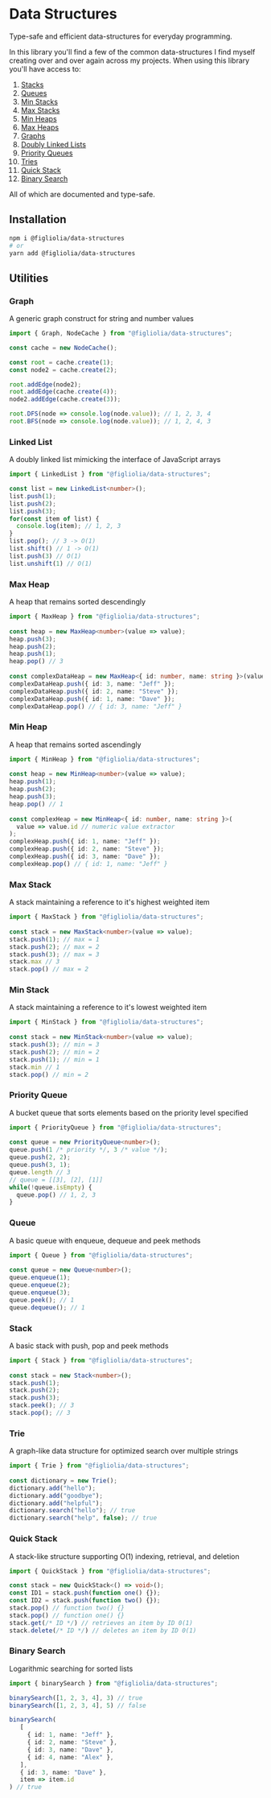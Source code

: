 # Data Structures
Type-safe and efficient data-structures for everyday programming. 

In this library you'll find a few of the common data-structures I find myself creating over and over again across my projects. When using this library you'll have access to:

1. [Stacks](#stack)
2. [Queues](#queue)
3. [Min Stacks](#min-stack)
4. [Max Stacks](#max-stack)
5. [Min Heaps](#min-heap)
6. [Max Heaps](#max-heap)
7. [Graphs](#graph)
8. [Doubly Linked Lists](#linked-list)
9. [Priority Queues](#priority-queue)
10. [Tries](#trie)
11. [Quick Stack](#quick-stack)
12. [Binary Search](#binary-search)

All of which are documented and type-safe.


## Installation
```bash
npm i @figliolia/data-structures
# or 
yarn add @figliolia/data-structures
```

## Utilities

### Graph
 A generic graph construct for string and number values

 ```typescript
import { Graph, NodeCache } from "@figliolia/data-structures";

const cache = new NodeCache();

const root = cache.create(1);
const node2 = cache.create(2);

root.addEdge(node2);
root.addEdge(cache.create(4));
node2.addEdge(cache.create(3));

root.DFS(node => console.log(node.value)); // 1, 2, 3, 4
root.BFS(node => console.log(node.value)); // 1, 2, 4, 3
```

### Linked List

A doubly linked list mimicking the interface of JavaScript arrays

```typescript
import { LinkedList } from "@figliolia/data-structures";

const list = new LinkedList<number>();
list.push(1);
list.push(2);
list.push(3);
for(const item of list) {
  console.log(item); // 1, 2, 3
}
list.pop(); // 3 -> O(1)
list.shift() // 1 -> O(1)
list.push(3) // O(1)
list.unshift(1) // O(1)
```

### Max Heap
A heap that remains sorted descendingly

```typescript
import { MaxHeap } from "@figliolia/data-structures";
 
const heap = new MaxHeap<number>(value => value);
heap.push(3);
heap.push(2);
heap.push(1);
heap.pop() // 3
 
const complexDataHeap = new MaxHeap<{ id: number, name: string }>(value => value.id);
complexDataHeap.push({ id: 3, name: "Jeff" });
complexDataHeap.push({ id: 2, name: "Steve" });
complexDataHeap.push({ id: 1, name: "Dave" });
complexDataHeap.pop() // { id: 3, name: "Jeff" }
```

### Min Heap
A heap that remains sorted ascendingly
 
```typescript
import { MinHeap } from "@figliolia/data-structures";
 
const heap = new MinHeap<number>(value => value);
heap.push(1);
heap.push(2);
heap.push(3);
heap.pop() // 1
 
const complexHeap = new MinHeap<{ id: number, name: string }>(
  value => value.id // numeric value extractor
);
complexHeap.push({ id: 1, name: "Jeff" });
complexHeap.push({ id: 2, name: "Steve" });
complexHeap.push({ id: 3, name: "Dave" });
complexHeap.pop() // { id: 1, name: "Jeff" }
```

### Max Stack
A stack maintaining a reference to it's highest weighted item
 
```typescript
import { MaxStack } from "@figliolia/data-structures";
 
const stack = new MaxStack<number>(value => value);
stack.push(1); // max = 1
stack.push(2); // max = 2
stack.push(3); // max = 3
stack.max // 3
stack.pop() // max = 2
```

### Min Stack
A stack maintaining a reference to it's lowest weighted item
 
```typescript
import { MinStack } from "@figliolia/data-structures";
 
const stack = new MinStack<number>(value => value);
stack.push(3); // min = 3
stack.push(2); // min = 2
stack.push(1); // min = 1
stack.min // 1
stack.pop() // min = 2
```

### Priority Queue

A bucket queue that sorts elements based on the priority level specified
 
```typescript
import { PriorityQueue } from "@figliolia/data-structures";
 
const queue = new PriorityQueue<number>();
queue.push(1 /* priority */, 3 /* value */);
queue.push(2, 2);
queue.push(3, 1);
queue.length // 3
// queue = [[3], [2], [1]]
while(!queue.isEmpty) {
  queue.pop() // 1, 2, 3
}
```

### Queue
A basic queue with enqueue, dequeue and peek methods

```typescript
import { Queue } from "@figliolia/data-structures";
 
const queue = new Queue<number>();
queue.enqueue(1);
queue.enqueue(2);
queue.enqueue(3);
queue.peek(); // 1
queue.dequeue(); // 1
```

### Stack
A basic stack with push, pop and peek methods
 
```typescript
import { Stack } from "@figliolia/data-structures";
 
const stack = new Stack<number>();
stack.push(1);
stack.push(2);
stack.push(3);
stack.peek(); // 3
stack.pop(); // 3
```

### Trie
A graph-like data structure for optimized search over multiple
strings
 
```typescript
import { Trie } from "@figliolia/data-structures";
 
const dictionary = new Trie();
dictionary.add("hello");
dictionary.add("goodbye");
dictionary.add("helpful");
dictionary.search("hello"); // true
dictionary.search("help", false); // true
```

### Quick Stack
A stack-like structure supporting O(1) indexing, retrieval, and deletion

```typescript
import { QuickStack } from "@figliolia/data-structures";

const stack = new QuickStack<() => void>();
const ID1 = stack.push(function one() {});
const ID2 = stack.push(function two() {});
stack.pop() // function two() {}
stack.pop() // function one() {}
stack.get(/* ID */) // retrieves an item by ID 0(1)
stack.delete(/* ID */) // deletes an item by ID 0(1)
```

### Binary Search
Logarithmic searching for sorted lists

```typescript
import { binarySearch } from "@figliolia/data-structures";

binarySearch([1, 2, 3, 4], 3) // true
binarySearch([1, 2, 3, 4], 5) // false

binarySearch(
   [
     { id: 1, name: "Jeff" },
     { id: 2, name: "Steve" },
     { id: 3, name: "Dave" },
     { id: 4, name: "Alex" },
   ],
   { id: 3, name: "Dave" },
   item => item.id
) // true
```